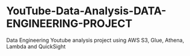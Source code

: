 # YouTube-Data-Analysis-DATA-ENGINEERING-PROJECT
Data Engineering Youtube analysis project using AWS S3, Glue, Athena, Lambda and QuickSight
